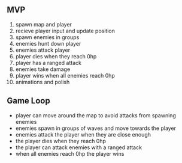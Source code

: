 ## MVP
1. spawn map and player
2. recieve player input and update position
3. spawn enemies in groups
4. enemies hunt down player
5. enemies attack player
6. player dies when they reach 0hp
7. player has a ranged attack
8. enemies take damage
9. player wins when all enemies reach 0hp
10. animations and polish

## Game Loop

- player can move around the map to avoid attacks from spawning enemies
- enemies spawn in groups of waves and move towards the player
- enemies attack the player when they are close enough
- the player dies when they reach 0hp
- the player can attack enemies with a ranged attack
- when all enemies reach 0hp the player wins
